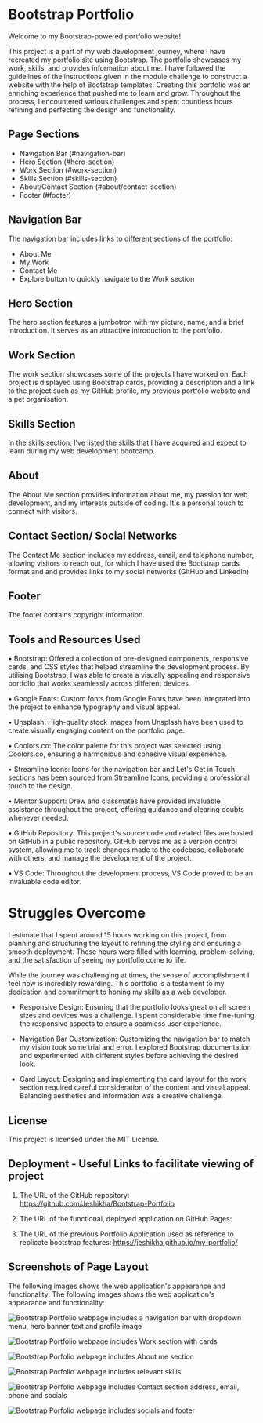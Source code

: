 # Bootstrap Portfolio

Welcome to my Bootstrap-powered portfolio website!

This project is a part of my web development journey, where I have recreated my portfolio site using Bootstrap. The portfolio showcases my work, skills, and provides information about me. I have followed the guidelines of the instructions given in the module challenge to construct a website with the help of Bootstrap templates. Creating this portfolio was an enriching experience that pushed me to learn and grow. Throughout the process, I encountered various challenges and spent countless hours refining and perfecting the design and functionality. 

## Page Sections

- Navigation Bar (#navigation-bar)
- Hero Section (#hero-section)
- Work Section (#work-section)
- Skills Section (#skills-section)
- About/Contact Section (#about/contact-section)
- Footer (#footer)

## Navigation Bar

The navigation bar includes links to different sections of the portfolio:
- About Me
- My Work
- Contact Me
- Explore button to quickly navigate to the Work section

## Hero Section

The hero section features a jumbotron with my picture, name, and a brief introduction. It serves as an attractive introduction to the portfolio.

## Work Section

The work section showcases some of the projects I have worked on. Each project is displayed using Bootstrap cards, providing a description and a link to the project such as my GitHub profile, my previous portfolio website and a pet organisation.

## Skills Section

In the skills section, I've listed the skills that I have acquired and expect to learn during my web development bootcamp.

## About

The About Me section provides information about me, my passion for web development, and my interests outside of coding. It's a personal touch to connect with visitors.

## Contact Section/ Social Networks

The Contact Me section includes my address, email, and telephone number, allowing visitors to reach out, for which I have used the Bootstrap cards format and and provides links to my social networks (GitHub and LinkedIn).

## Footer

The footer contains copyright information.

## Tools and Resources Used

• Bootstrap: Offered a collection of pre-designed components, responsive cards, and CSS styles that helped streamline the development process. By utilising Bootstrap, I was able to create a visually appealing and responsive portfolio that works seamlessly across different devices.

• Google Fonts: Custom fonts from Google Fonts have been integrated into the project to enhance typography and visual appeal.

• Unsplash: High-quality stock images from Unsplash have been used to create visually engaging content on the portfolio page.

• Coolors.co: The color palette for this project was selected using Coolors.co, ensuring a harmonious and cohesive visual experience.

• Streamline Icons: Icons for the navigation bar and Let's Get in Touch sections has been sourced from Streamline Icons, providing a professional touch to the design.

• Mentor Support: Drew and classmates have provided invaluable assistance throughout the project, offering guidance and clearing doubts whenever needed.

• GitHub Repository: This project's source code and related files are hosted on GitHub in a public repository. GitHub serves me as a version control system, allowing me to track changes made to the codebase, collaborate with others, and manage the development of the project.

• VS Code: Throughout the development process, VS Code proved to be an invaluable code editor.

# Struggles Overcome

I estimate that I spent around 15 hours working on this project, from planning and structuring the layout to refining the styling and ensuring a smooth deployment. These hours were filled with learning, problem-solving, and the satisfaction of seeing my portfolio come to life.

While the journey was challenging at times, the sense of accomplishment I feel now is incredibly rewarding. This portfolio is a testament to my dedication and commitment to honing my skills as a web developer.

- Responsive Design: Ensuring that the portfolio looks great on all screen sizes and devices was a challenge. I spent considerable time fine-tuning the responsive aspects to ensure a seamless user experience.

- Navigation Bar Customization: Customizing the navigation bar to match my vision took some trial and error. I explored Bootstrap documentation and experimented with different styles before achieving the desired look.

- Card Layout: Designing and implementing the card layout for the work section required careful consideration of the content and visual appeal. Balancing aesthetics and information was a creative challenge.

## License

This project is licensed under the MIT License.

## Deployment - Useful Links to facilitate viewing of project

1. The URL of the GitHub repository:
https://github.com/Jeshikha/Bootstrap-Portfolio

2. The URL of the functional, deployed application on GitHub Pages:


3. The URL of the previous Portfolio Application used as reference to replicate bootstrap features:
https://jeshikha.github.io/my-portfolio/

## Screenshots of Page Layout

The following images shows the web application's appearance and functionality:
The following images shows the web application's appearance and functionality:

![Bootstrap Portfolio webpage includes a navigation bar with dropdown menu, hero banner text and profile image](images/Screen1.png)

![Bootstrap Portfolio webpage includes Work section with cards](images/Screen2.png)

![Bootstrap Porfolio webpage includes About me section](images/Screen3.png)

![Bootstrap Porfolio webpage includes relevant skills](images/Screen4.png)

![Bootstrap Porfolio webpage includes Contact section address, email, phone and socials](images/Screen5.png)

![Bootstrap Porfolio webpage includes socials and footer](images/Screen6.png)


